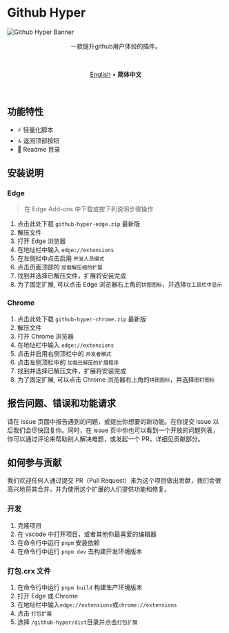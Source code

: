# Github Hyper

![Github Hyper Banner](https://user-images.githubusercontent.com/39334548/173551041-0aec28df-3b70-451d-becf-4b882129b799.png)

<p align=center>
一款提升github用户体验的插件。
</p>

<br>

<p align=center>
<a href="https://github.com/ch1lam/github-hyper#github-hyper">English</a> • <b>简体中文</b>
</p>

<br>

## 功能特性

- ⚡ 轻量化脚本
- 🔝 返回顶部按钮
- 📇 Readme 目录

## 安装说明

### Edge

> 在 Edge Add-ons 中下载或按下列说明步骤操作

1. 点击此处下载 `github-hyper-edge.zip` 最新版
2. 解压文件
3. 打开 Edge 浏览器
4. 在地址栏中输入 `edge://extensions`
5. 在左侧栏中点击启用 `开发人员模式`
6. 点击页面顶部的 `加载解压缩的扩展`
7. 找到并选择已解压文件，扩展将安装完成
8. 为了固定扩展, 可以点击 Edge 浏览器右上角的`拼图图标`，并选择`在工具栏中显示`

### Chrome

1. 点击此处下载 `github-hyper-chrome.zip` 最新版
2. 解压文件
3. 打开 Chrome 浏览器
4. 在地址栏中输入 `edge://extensions`
5. 点击并启用右侧顶栏中的 `开发者模式`
6. 点击左侧顶栏中的 `加载已解压的扩展程序`
7. 找到并选择已解压文件，扩展将安装完成
8. 为了固定扩展, 可以点击 Chrome 浏览器右上角的`拼图图标`，并选择`图钉图标`

## 报告问题、错误和功能请求

请在 issue 页面中报告遇到的问题，或提出你想要的新功能。在你提交 issue 以后我们会尽快回复你。同时，在 issue 页中你也可以看到一个开放的问题列表，你可以通过评论来帮助别人解决难题，或发起一个 PR，详细见贡献部分。

## 如何参与贡献

我们欢迎任何人通过提交 PR（Pull Request）来为这个项目做出贡献，我们会很高兴地将其合并，并为使用这个扩展的人们提供功能和修复。

### 开发

1. 克隆项目
2. 在 vscode 中打开项目，或者其他你最喜爱的编辑器
3. 在命令行中运行 `pnpm` 安装依赖
4. 在命令行中运行 `pnpm dev` 去构建开发环境版本

### 打包.crx 文件

1. 在命令行中运行 `pnpm build` 构建生产环境版本
2. 打开 Edge 或 Chrome
3. 在地址栏中输入`edge://extensions`或`chrome://extensions`
4. 点击 `打包扩展`
5. 选择 `/github-hyper/dist`目录并点击`打包扩展`
